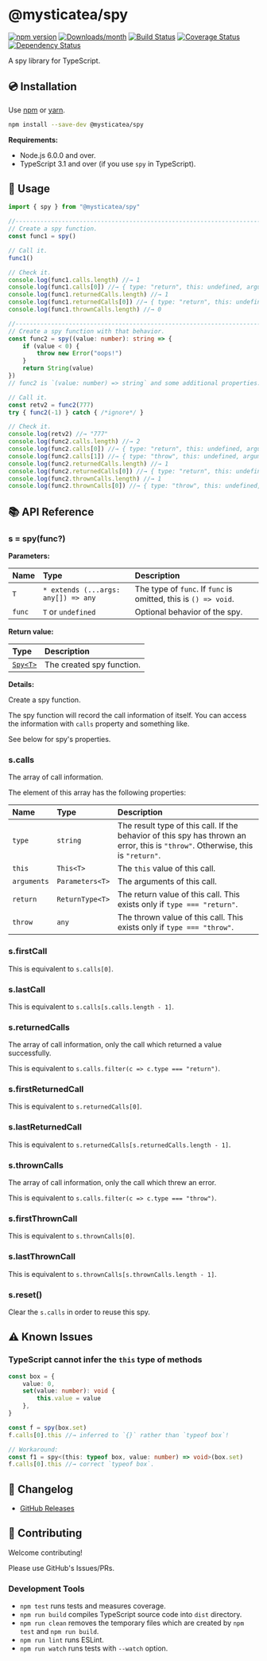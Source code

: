 # @mysticatea/spy

[![npm version](https://img.shields.io/npm/v/@mysticatea/spy.svg)](https://www.npmjs.com/package/@mysticatea/spy)
[![Downloads/month](https://img.shields.io/npm/dm/@mysticatea/spy.svg)](http://www.npmtrends.com/@mysticatea/spy)
[![Build Status](https://travis-ci.com/mysticatea/spy.svg?branch=master)](https://travis-ci.org/mysticatea/spy)
[![Coverage Status](https://codecov.io/gh/mysticatea/spy/branch/master/graph/badge.svg)](https://codecov.io/gh/mysticatea/spy)
[![Dependency Status](https://david-dm.org/mysticatea/spy.svg)](https://david-dm.org/mysticatea/spy)

A spy library for TypeScript.


## 💿 Installation

Use [npm](https://www.npmjs.com/) or [yarn](https://yarnpkg.com/).

```bash
npm install --save-dev @mysticatea/spy
```

**Requirements:**

- Node.js 6.0.0 and over.
- TypeScript 3.1 and over (if you use `spy` in TypeScript).


## 📖 Usage

```ts
import { spy } from "@mysticatea/spy"

//------------------------------------------------------------------------------
// Create a spy function.
const func1 = spy()

// Call it.
func1()

// Check it.
console.log(func1.calls.length) //→ 1
console.log(func1.calls[0]) //→ { type: "return", this: undefined, arguments: [], return: undefined }
console.log(func1.returnedCalls.length) //→ 1
console.log(func1.returnedCalls[0]) //→ { type: "return", this: undefined, arguments: [], return: undefined }
console.log(func1.thrownCalls.length) //→ 0

//------------------------------------------------------------------------------
// Create a spy function with that behavior.
const func2 = spy((value: number): string => {
    if (value < 0) {
        throw new Error("oops!")
    }
    return String(value)
})
// func2 is `(value: number) => string` and some additional properties.

// Call it.
const retv2 = func2(777)
try { func2(-1) } catch { /*ignore*/ }

// Check it.
console.log(retv2) //→ "777"
console.log(func2.calls.length) //→ 2
console.log(func2.calls[0]) //→ { type: "return", this: undefined, arguments: [1], return: "1" }
console.log(func2.calls[1]) //→ { type: "throw", this: undefined, arguments: [-1], throw: [object Error] }
console.log(func2.returnedCalls.length) //→ 1
console.log(func2.returnedCalls[0]) //→ { type: "return", this: undefined, arguments: [1], return: "1" }
console.log(func2.thrownCalls.length) //→ 1
console.log(func2.thrownCalls[0]) //→ { type: "throw", this: undefined, arguments: [-1], throw: [object Error] }
```


## 📚 API Reference

### s = spy<T>(func?)

**Parameters:**

Name | Type | Description
:----|:-----|:------------
`T` | `* extends (...args: any[]) => any` | The type of `func`. If `func` is omitted, this is `() => void`.
`func` | `T` or `undefined` | Optional behavior of the spy.

**Return value:**

Type | Description
:----|:------------
[`Spy<T>`](src/index.ts#L2) | The created spy function.

**Details:**

Create a spy function.

The spy function will record the call information of itself.
You can access the information with `calls` property and something like.

See below for spy's properties.

### s.calls

The array of call information.

The element of this array has the following properties:

Name | Type | Description
:----|:-----|:------------
`type` | `string` | The result type of this call. If the behavior of this spy has thrown an error, this is `"throw"`. Otherwise, this is `"return"`.
`this` | `This<T>` | The `this` value of this call.
`arguments` | `Parameters<T>` | The arguments of this call.
`return` | `ReturnType<T>` | The return value of this call. This exists only if `type === "return"`.
`throw` | `any` | The thrown value of this call. This exists only if `type === "throw"`.

### s.firstCall

This is equivalent to `s.calls[0]`.

### s.lastCall

This is equivalent to `s.calls[s.calls.length - 1]`.

### s.returnedCalls

The array of call information, only the call which returned a value successfully.

This is equivalent to `s.calls.filter(c => c.type === "return")`.

### s.firstReturnedCall

This is equivalent to `s.returnedCalls[0]`.

### s.lastReturnedCall

This is equivalent to `s.returnedCalls[s.returnedCalls.length - 1]`.

### s.thrownCalls

The array of call information, only the call which threw an error.

This is equivalent to `s.calls.filter(c => c.type === "throw")`.

### s.firstThrownCall

This is equivalent to `s.thrownCalls[0]`.

### s.lastThrownCall

This is equivalent to `s.thrownCalls[s.thrownCalls.length - 1]`.

### s.reset()

Clear the `s.calls` in order to reuse this spy.


## ⚠️ Known Issues

### TypeScript cannot infer the `this` type of methods

```ts
const box = {
    value: 0,
    set(value: number): void {
        this.value = value
    },
}

const f = spy(box.set)
f.calls[0].this //→ inferred to `{}` rather than `typeof box`!

// Workaround:
const f1 = spy<(this: typeof box, value: number) => void>(box.set)
f.calls[0].this //→ correct `typeof box`.
```


## 📰 Changelog

- [GitHub Releases](https://github.com/mysticatea/spy/releases)


## 🍻 Contributing

Welcome contributing!

Please use GitHub's Issues/PRs.

### Development Tools

- `npm test` runs tests and measures coverage.
- `npm run build` compiles TypeScript source code into `dist` directory.
- `npm run clean` removes the temporary files which are created by `npm test` and `npm run build`.
- `npm run lint` runs ESLint.
- `npm run watch` runs tests with `--watch` option.
